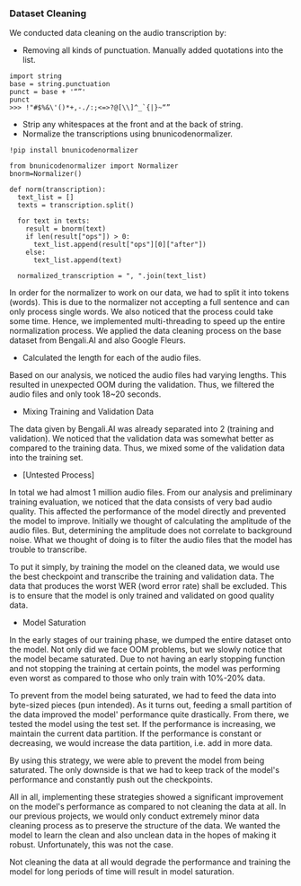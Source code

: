 ### Dataset Cleaning
We conducted data cleaning on the audio transcription by:

- Removing all kinds of punctuation. Manually added quotations into the list.
```
import string  
base = string.punctuation 
punct = base + '“”'
punct
>>> !"#$%&\'()*+,-./:;<=>?@[\\]^_`{|}~“”
```

- Strip any whitespaces at the front and at the back of string.
- Normalize the transcriptions using bnunicodenormalizer.
```
!pip install bnunicodenormalizer 

from bnunicodenormalizer import Normalizer 
bnorm=Normalizer()

def norm(transcription):
  text_list = []
  texts = transcription.split()

  for text in texts:
    result = bnorm(text)
    if len(result["ops"]) > 0:
      text_list.append(result["ops"][0]["after"])
    else:
      text_list.append(text)

  normalized_transcription = ", ".join(text_list)
```
In order for the normalizer to work on our data, we had to split it into tokens (words). This is due to the normalizer not accepting a full sentence and can only process single words. We also noticed that the process could take some time. Hence, we implemented multi-threading to speed up the entire normalization process. We applied the data cleaning process on the base dataset from Bengali.AI and also Google Fleurs.

- Calculated the length for each of the audio files.

Based on our analysis, we noticed the audio files had varying lengths. This resulted in unexpected OOM during the validation. Thus, we filtered the audio files and only took 18~20 seconds. 


- Mixing Training and Validation Data

The data given by Bengali.AI was already separated into 2 (training and validation). We noticed that the validation data was somewhat better as compared to the training data. Thus, we mixed some of the validation data into the training set. 


- [Untested Process]

In total we had almost 1 million audio files. From our analysis and preliminary training evaluation, we noticed that the data consists of very bad audio quality. This affected the performance of the model directly and prevented the model to improve. Initially we thought of calculating the amplitude of the audio files. But, determining the amplitude does not correlate to background noise. What we thought of doing is to filter the audio files that the model has trouble to transcribe. 

To put it simply, by training the model on the cleaned data, we would use the best checkpoint and transcribe the training and validation data. The data that produces the worst WER (word error rate) shall be excluded. This is to ensure that the model is only trained and validated on good quality data. 


- Model Saturation

In the early stages of our training phase, we dumped the entire dataset onto the model. Not only did we face OOM problems, but we slowly notice that the model became saturated. Due to not having an early stopping function and not stopping the training at certain points, the model was performing even worst as compared to those who only train with 10%-20% data. 

To prevent from the model being saturated, we had to feed the data into byte-sized pieces (pun intended). As it turns out, feeding a small partition of the data improved the model' performance quite drastically. From there, we tested the model using the test set. If the performance is increasing, we maintain the current data partition. If the performance is constant or decreasing, we would increase the data partition, i.e. add in more data. 

By using this strategy, we were able to prevent the model from being saturated. The only downside is that we had to keep track of the model's performance and constantly push out the checkpoints. 


All in all, implementing these strategies showed a significant improvement on the model's performance as compared to not cleaning the data at all. In our previous projects, we would only conduct extremely minor data cleaning process as to preserve the structure of the data. We wanted the model to learn the clean and also unclean data in the hopes of making it robust. Unfortunately, this was not the case. 

Not cleaning the data at all would degrade the performance and training the model for long periods of time will result in model saturation.